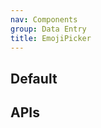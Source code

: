 ```yaml
---
nav: Components
group: Data Entry
title: EmojiPicker
---
```


## Default

<code src="./demos/index.tsx" center></code>

## APIs

<API></API>
